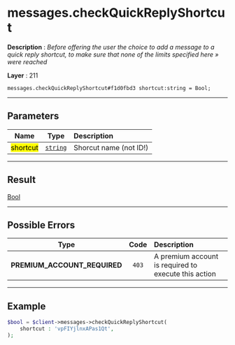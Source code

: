 # messages.checkQuickReplyShortcut

**Description** : *Before offering the user the choice to add a message to a quick reply shortcut, to make sure that none of the limits specified here » were reached*

**Layer** : 211

```tl
messages.checkQuickReplyShortcut#f1d0fbd3 shortcut:string = Bool;
```

---

## Parameters

| Name | Type | Description |
| :---: | :---: | :--- |
| <mark>shortcut</mark> | [`string`](type/string) | Shorcut name (not ID!) |

---

## Result

[Bool](type/Bool)

---

## Possible Errors

| Type | Code | Description |
| :---: | :---: | :--- |
| **PREMIUM_ACCOUNT_REQUIRED** | `403` | A premium account is required to execute this action |

---

## Example

```php
$bool = $client->messages->checkQuickReplyShortcut(
	shortcut : 'vpFIYjlnxAPas1Qt',
);
```